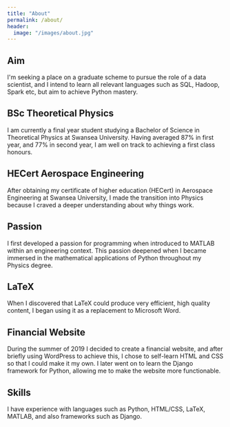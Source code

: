 ```yaml
---
title: "About"
permalink: /about/
header:
  image: "/images/about.jpg"
---
```

## Aim
I'm seeking a place on a graduate scheme to pursue the role of a data scientist,
and I intend to learn all relevant languages such as SQL, Hadoop, Spark etc, but
aim to achieve Python mastery.

## BSc Theoretical Physics
I am currently a final year student studying a Bachelor of Science in
Theoretical Physics at Swansea University. Having averaged 87% in first year,
and 77% in second year, I am well on track to achieving a first class honours.

## HECert Aerospace Engineering
After obtaining my certificate of higher education (HECert) in Aerospace
Engineering at Swansea University, I made the transition into Physics because I
craved a deeper understanding about why things work.

## Passion
I first developed a passion for programming when introduced to MATLAB within an
engineering context. This passion deepened when I became immersed in the
mathematical applications of Python throughout my Physics degree.

## LaTeX
When I discovered that LaTeX could produce very efficient, high quality content,
I began using it as a replacement to Microsoft Word.

## Financial Website
During the summer of 2019 I decided to create a financial website, and after
briefly using WordPress to achieve this, I
chose to self-learn HTML and CSS so that I could make it my own. I later went on
to learn the Django framework for Python, allowing me to make the website more
functionable.

## Skills
I have experience with languages such as Python, HTML/CSS, LaTeX, MATLAB, and
also frameworks such as Django.
